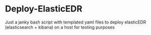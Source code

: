 # Deploy-ElasticEDR
Just a janky bash script with templated yaml files to deploy elasticEDR (elasticsearch + kibana) on a host for testing purposes
